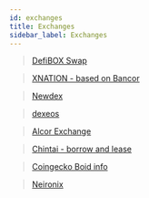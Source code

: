 ```yaml
---
id: exchanges
title: Exchanges
sidebar_label: Exchanges
---
```

<script src="https://widgets.coingecko.com/coingecko-coin-ticker-widget.js"></script>
<coingecko-coin-ticker-widget  coin-id="boid" currency="usd" locale="en"></coingecko-coin-ticker-widget>  
<script src="https://widgets.coingecko.com/coingecko-coin-converter-widget.js"></script>
<coingecko-coin-converter-widget  coin-id="boid" currency="usd" background-color="#ffffff" font-color="#4c4c4c" locale="en"></coingecko-coin-converter-widget>  

> [DefiBOX Swap](https://defibox.io/poolMarketDetails/8)

> [XNATION - based on Bancor](https://xnation.io/eos?base=EOS&quote=BOID)

> [Newdex](https://eos.newdex.io/)

> [dexeos](https://dexeos.io/trade/?market=eos&code=boidcomtoken&symbol=BOID)

> [Alcor Exchange](https://alcor.exchange/markets/BOID-boidcomtoken)

> [Chintai - borrow and lease](https://exchange.chintai.io/)

> [Coingecko Boid info](https://www.coingecko.com/en/coins/boid/eos)

> [Neironix](https://neironix.io/cryptocurrency/boid/exchanges)
